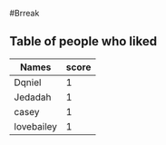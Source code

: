 #Brreak
## Table of people who liked
Names | score
--- | ---
Dqniel | 1
Jedadah | 1
casey | 1
lovebailey | 1
